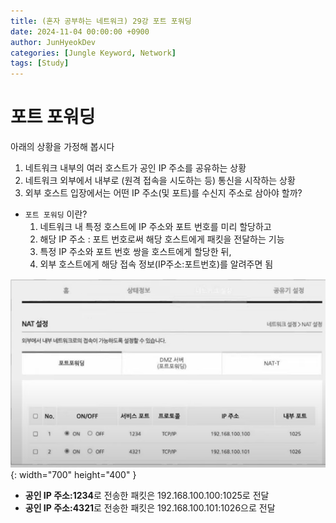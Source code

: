 ```yaml
---
title: (혼자 공부하는 네트워크) 29강 포트 포워딩
date: 2024-11-04 00:00:00 +0900
author: JunHyeokDev
categories: [Jungle Keyword, Network]
tags: [Study]
---
```


# 포트 포워딩

아래의 상황을 가정해 봅시다

1. 네트워크 내부의 여러 호스트가 공인 IP 주소를 공유하는 상황
2. 네트워크 외부에서 내부로 (원격 접속을 시도하는 등) 통신을 시작하는 상황
3. 외부 호스트 입장에서는 어떤 IP 주소(및 포트)를 수신지 주소로 삼아야 할까?

- `포트 포워딩` 이란?
    1. 네트워크 내 특정 호스트에 IP 주소와 포트 번호를 미리 할당하고
    2. 해당 IP 주소 : 포트 번호로써 해당 호스트에게 패킷을 전달하는 기능
    3. 특정 IP 주소와 포트 번호 쌍을 호스트에게 할당한 뒤,
    4. 외부 호스트에게 해당 접속 정보(IP주소:포트번호)를 알려주면 됨


![Desktop View](/assets/Network/port_forwarding.png
){: width="700" height="400" }

- **공인 IP 주소:1234**로 전송한 패킷은 192.168.100.100:1025로 전달
- **공인 IP 주소:4321**로 전송한 패킷은 192.168.100.101:1026으로 전달